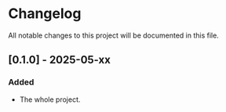 # Changelog

All notable changes to this project will be documented in this file.

## [0.1.0] - 2025-05-xx

### Added
- The whole project.
